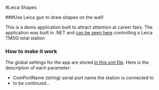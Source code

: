 #Leica Shapes

###Use Leica gun to draw shapes on the wall!

This is a demo application built to attract attention at career fairs.
The application was built in .NET and [can be seen here](https://youtu.be/1tV_7dCRRKU) controlling a Leica TM50i total station

### How to make it work
The global settings for the app are stored [in this xml file](https://github.com/chrumck/LeicaShapes/blob/master/TDOLeicaController/AppSettings.xml). Here is the description of each parameter:
* ComPortName (string) serial port name the station is connected to
* to be continued...
